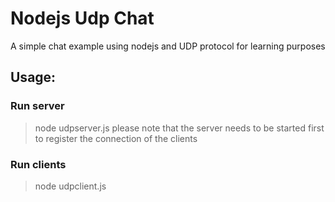 # Nodejs Udp Chat
A simple chat example using nodejs and UDP protocol for learning purposes

## Usage:
### Run server
> node udpserver.js
please note that the server needs to be started first to register the connection of the clients

### Run clients
> node udpclient.js
